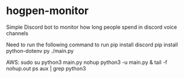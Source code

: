 # hogpen-monitor
Simple Discord bot to monitor how long people spend in discord voice channels

Need to run the following command to run
pip install discord
pip install python-dotenv
py ./main.py

AWS:
sudo su
python3 main.py
nohup python3 -u main.py &
tail -f nohup.out
ps aux | grep python3